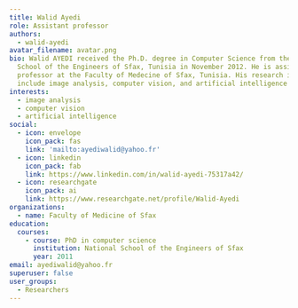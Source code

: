 ```yaml
---
title: Walid Ayedi
role: Assistant professor
authors:
  - walid-ayedi
avatar_filename: avatar.png
bio: Walid AYEDI received the Ph.D. degree in Computer Science from the National
  School of the Engineers of Sfax, Tunisia in November 2012. He is assistant
  professor at the Faculty of Medecine of Sfax, Tunisia. His research interests
  include image analysis, computer vision, and artificial intelligence
interests:
  - image analysis
  - computer vision
  - artificial intelligence
social:
  - icon: envelope
    icon_pack: fas
    link: 'mailto:ayediwalid@yahoo.fr'
  - icon: linkedin
    icon_pack: fab
    link: https://www.linkedin.com/in/walid-ayedi-75317a42/
  - icon: researchgate
    icon_pack: ai
    link: https://www.researchgate.net/profile/Walid-Ayedi
organizations:
  - name: Faculty of Medicine of Sfax
education:
  courses:
    - course: PhD in computer science
      institution: National School of the Engineers of Sfax
      year: 2011
email: ayediwalid@yahoo.fr
superuser: false
user_groups:
  - Researchers
---
```

